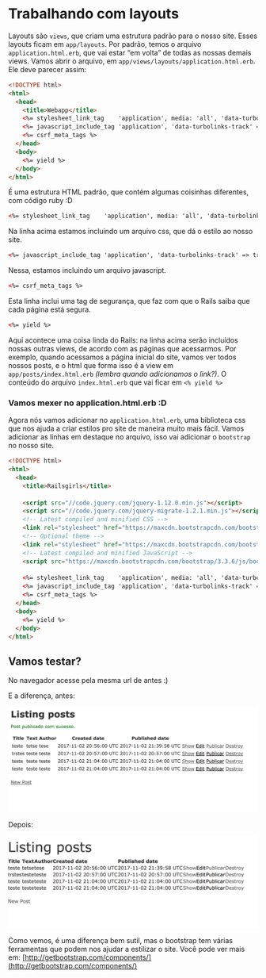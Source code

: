 # Trabalhando com layouts

Layouts são `views`, que criam uma estrutura padrão para o nosso site. Esses layouts ficam em `app/layouts`. Por padrão, temos o arquivo `application.html.erb`, que vai estar “em volta” de todas as nossas demais views.
Vamos abrir o arquivo, em `app/views/layouts/application.html.erb`. Ele deve parecer assim:

```html
<!DOCTYPE html>
<html>
  <head>
    <title>Webapp</title>
    <%= stylesheet_link_tag    'application', media: 'all', 'data-turbolinks-track' => true %>
    <%= javascript_include_tag 'application', 'data-turbolinks-track' => true %>
    <%= csrf_meta_tags %>
  </head>
  <body>
    <%= yield %>
  </body>
</html>
```

É uma estrutura HTML padrão, que contém algumas coisinhas diferentes, com código ruby :D

```html
<%= stylesheet_link_tag    'application', media: 'all', 'data-turbolinks-track' => true %>
```
Na linha acima estamos incluindo um arquivo css, que dá o estilo ao nosso site.

```html
<%= javascript_include_tag 'application', 'data-turbolinks-track' => true %>
```
Nessa, estamos incluindo um arquivo javascript.

```html
<%= csrf_meta_tags %>
```
Esta linha inclui uma tag de segurança, que faz com que o Rails saiba que cada página está segura.


```html
<%= yield %>
```
Aqui acontece uma coisa linda do Rails: na linha acima serão incluídos nossas outras views, de acordo com as páginas que acessarmos. Por exemplo, quando acessamos a página inicial do site, vamos ver todos nossos posts, e o html que forma isso é a view em `app/posts/index.html.erb` _(lembra quando adicionamos o link?)_. O conteúdo do arquivo `index.html.erb` que vai ficar em `<% yield %>`

### Vamos mexer no application.html.erb :D

Agora nós vamos adicionar no `application.html.erb`, uma biblioteca css que nos ajuda a criar estilos pro site de maneira muito mais fácil.
Vamos adicionar as linhas em destaque no arquivo, isso vai adicionar o `bootstrap` no nosso site.

```html
<!DOCTYPE html>
<html>
  <head>
    <title>Railsgirls</title>

    <script src="//code.jquery.com/jquery-1.12.0.min.js"></script>
    <script src="//code.jquery.com/jquery-migrate-1.2.1.min.js"></script>
    <!-- Latest compiled and minified CSS -->
    <link rel="stylesheet" href="https://maxcdn.bootstrapcdn.com/bootstrap/3.3.6/css/bootstrap.min.css"  integrity="sha384-1q8mTJOASx8j1Au+a5WDVnPi2lkFfwwEAa8hDDdjZlpLegxhjVME1fgjWPGmkzs7" crossorigin="anonymous">
    <!-- Optional theme -->
    <link rel="stylesheet" href="https://maxcdn.bootstrapcdn.com/bootstrap/3.3.6/css/bootstrap-theme.min.css"  integrity="sha384-fLW2N01lMqjakBkx3l/M9EahuwpSfeNvV63J5ezn3uZzapT0u7EYsXMjQV+0En5r" crossorigin="anonymous">
    <!-- Latest compiled and minified JavaScript -->
    <script src="https://maxcdn.bootstrapcdn.com/bootstrap/3.3.6/js/bootstrap.min.js" integrity="sha384-0mSbJDEHialfmuBBQP6A4Qrprq5OVfW37PRR3j5ELqxss1yVqOtnepnHVP9aJ7xS" crossorigin="anonymous"></script>

    <%= stylesheet_link_tag    'application', media: 'all', 'data-turbolinks-track' => true %>
    <%= javascript_include_tag 'application', 'data-turbolinks-track' => true %>
    <%= csrf_meta_tags %>
  </head>
  <body>
    <%= yield %>
  </body>
</html>
```

## Vamos testar?

No navegador acesse pela mesma url de antes :)

E a diferença, antes:

![Layout antes](../images/rails/layout_antes.png)

Depois:

![Layout depois](../images/rails/layout_depois.png)

Como vemos, é uma diferença bem sutil, mas o bootstrap tem várias ferramentas que podem nos ajudar a estilizar o site. Você pode ver mais em:
[http://getbootstrap.com/components/](http://getbootstrap.com/components/)
